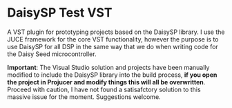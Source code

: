 # DaisySP Test VST

A VST plugin for prototyping projects based on the DaisySP library. I use the JUCE framework for the core VST functionality, however the purpose is to use DaisySP for all DSP in the same way that we do when writing code for the Daisy Seed microcontroller.

**Important**: The Visual Studio solution and projects have been manually modified to include the DaisySP library into the build process, **if you open the project in Projucer and modify things this will all be overwritten**. Proceed with caution, I have not found a satisafctory solution to this massive issue for the moment. Suggestions welcome.
